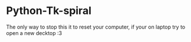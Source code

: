 # Python-Tk-spiral
The only way to stop this it to reset your computer, if your on laptop try to open a new decktop :3

